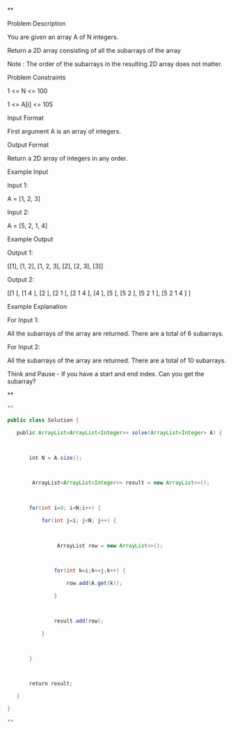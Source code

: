 **

Problem Description

You are given an array A of N integers.

Return a 2D array consisting of all the subarrays of the array

  

Note : The order of the subarrays in the resulting 2D array does not matter.

  
  
Problem Constraints

1 <= N <= 100

1 <= A[i] <= 105

  
  
Input Format

First argument A is an array of integers.

  
  
Output Format

Return a 2D array of integers in any order.

  
  
Example Input

Input 1:

A = [1, 2, 3]

  

Input 2:

A = [5, 2, 1, 4]

  

  
  
Example Output

Output 1:

[[1], [1, 2], [1, 2, 3], [2], [2, 3], [3]]

  

Output 2:

[[1 ], [1 4 ], [2 ], [2 1 ], [2 1 4 ], [4 ], [5 ], [5 2 ], [5 2 1 ], [5 2 1 4 ] ]

  

  
  
Example Explanation

For Input 1:

All the subarrays of the array are returned. There are a total of 6 subarrays.

  

For Input 2:

All the subarrays of the array are returned. There are a total of 10 subarrays.

  

Think and Pause - If you have a start and end index. Can you get the subarray?

  
  
**

```java
**

public class Solution {

   public ArrayList<ArrayList<Integer>> solve(ArrayList<Integer> A) {

  

       int N = A.size();

  

        ArrayList<ArrayList<Integer>> result = new ArrayList<>();

  

       for(int i=0; i<N;i++) {

           for(int j=i; j<N; j++) {

  

                ArrayList row = new ArrayList<>();

  

               for(int k=i;k<=j;k++) {

                   row.add(A.get(k));

               }

  

               result.add(row);

           }

  

       }

  

       return result;

   }

}

**
```